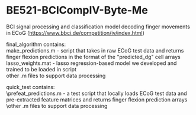 # BE521-BCICompIV-Byte-Me
BCI signal processing and classification model decoding finger movements in ECoG (https://www.bbci.de/competition/iv/index.html)

final_algorithm contains:  
make_predictions.m - script that takes in raw ECoG test data and returns finger flexion predictions in the format of the "predicted_dg" cell arrays  
lasso_weights.mat - lasso regression-based model we developed and trained to be loaded in script  
other .m files to support data processing

quick_test contains:  
\prefeat_predictions.m - a test script that locally loads ECoG test data and pre-extracted feature matrices and returns finger flexion prediction arrays  
\other .m files to support data processing

